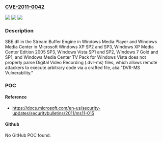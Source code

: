 ### [CVE-2011-0042](https://cve.mitre.org/cgi-bin/cvename.cgi?name=CVE-2011-0042)
![](https://img.shields.io/static/v1?label=Product&message=n%2Fa&color=blue)
![](https://img.shields.io/static/v1?label=Version&message=n%2Fa&color=blue)
![](https://img.shields.io/static/v1?label=Vulnerability&message=n%2Fa&color=brighgreen)

### Description

SBE.dll in the Stream Buffer Engine in Windows Media Player and Windows Media Center in Microsoft Windows XP SP2 and SP3, Windows XP Media Center Edition 2005 SP3, Windows Vista SP1 and SP2, Windows 7 Gold and SP1, and Windows Media Center TV Pack for Windows Vista does not properly parse Digital Video Recording (.dvr-ms) files, which allows remote attackers to execute arbitrary code via a crafted file, aka "DVR-MS Vulnerability."

### POC

#### Reference
- https://docs.microsoft.com/en-us/security-updates/securitybulletins/2011/ms11-015

#### Github
No GitHub POC found.

